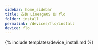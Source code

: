 ```yaml
---
sidebar: home_sidebar
title: 安装 LineageOS 到 flo
folder: install
permalink: /devices/flo/install
device: flo
---
```

{% include templates/device_install.md %}
